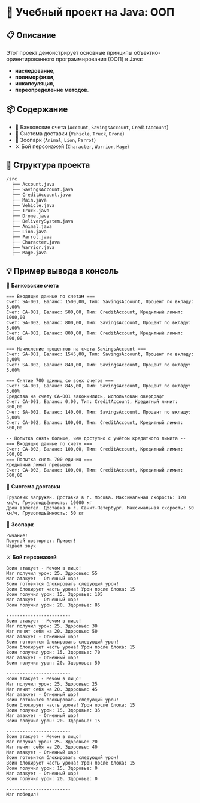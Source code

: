 # 💼 Учебный проект на Java: ООП

## 📋 Описание

Этот проект демонстрирует основные принципы объектно-ориентированного программирования (ООП) в Java: 
- **наследование**,
- **полиморфизм**,
- **инкапсуляция**,
- **переопределение методов**.

## 📦 Содержание

- 📁 Банковские счета (`Account`, `SavingsAccount`, `CreditAccount`)
- 🚚 Система доставки (`Vehicle`, `Truck`, `Drone`)
- 🐾 Зоопарк (`Animal`, `Lion`, `Parrot`)
- ⚔️ Бой персонажей (`Character`, `Warrior`, `Mage`)

## 🧩 Структура проекта
```text
/src
  ├── Account.java
  ├── SavingsAccount.java
  ├── CreditAccount.java
  ├── Main.java
  ├── Vehicle.java
  ├── Truck.java
  ├── Drone.java
  ├── DeliverySystem.java
  ├── Animal.java
  ├── Lion.java
  ├── Parrot.java
  ├── Character.java
  ├── Warrior.java
  ├── Mage.java
```

## 💡 Пример вывода в консоль

📁 **Банковские счета**
```text
=== Входящие данные по счетам ===
Счет: SA-001, Баланс: 1500,00, Тип: SavingsAccount, Процент по вкладу: 3,00%
Счет: CA-001, Баланс: 500,00, Тип: CreditAccount, Кредитный лимит: 1000,00
Счет: SA-002, Баланс: 800,00, Тип: SavingsAccount, Процент по вкладу: 5,00%
Счет: CA-002, Баланс: 800,00, Тип: CreditAccount, Кредитный лимит: 500,00

=== Начисление процентов на счета SavingsAccount ===
Счет: SA-001, Баланс: 1545,00, Тип: SavingsAccount, Процент по вкладу: 3,00%
Счет: SA-002, Баланс: 840,00, Тип: SavingsAccount, Процент по вкладу: 5,00%

=== Снятие 700 единиц со всех счетов ===
Счет: SA-001, Баланс: 845,00, Тип: SavingsAccount, Процент по вкладу: 3,00%
Средства на счету CA-001 закончились, использован овердрафт
Счет: CA-001, Баланс: 0,00, Тип: CreditAccount, Кредитный лимит: 800,00
Счет: SA-002, Баланс: 140,00, Тип: SavingsAccount, Процент по вкладу: 5,00%
Счет: CA-002, Баланс: 100,00, Тип: CreditAccount, Кредитный лимит: 500,00

-- Попытка снять больше, чем доступно с учётом кредитного лимита --
=== Входящие данные по счету ===
Счет: CA-002, Баланс: 100,00, Тип: CreditAccount, Кредитный лимит: 500,00
=== Попытка снять 700 единиц ===
Кредитный лимит превышен
Счет: CA-002, Баланс: 100,00, Тип: CreditAccount, Кредитный лимит: 500,00
```

🚚 **Система доставки**
```text
Грузовик загружен. Доставка в г. Москва. Максимальная скорость: 120 км/ч, Грузоподъёмность: 10000 кг
Дрон взлетел. Доставка в г. Санкт-Петербург. Максимальная скорость: 60 км/ч, Грузоподъёмность: 50 кг
```

🐾 **Зоопарк**
```text
Рычание!
Попугай повторяет: Привет!
Издает звук
```

⚔️ **Бой персонажей**
```text
Воин атакует - Мечом в лицо!
Маг получил урон: 25. Здоровье: 55
Маг атакует - Огненный шар!
Воин готовится блокировать следующий урон!
Воин блокирует часть урона! Урон после блока: 15
Воин получил урон: 15. Здоровье: 105
Маг атакует - Огненный шар!
Воин получил урон: 20. Здоровье: 85

------------------------
Воин атакует - Мечом в лицо!
Маг получил урон: 25. Здоровье: 30
Маг лечит себя на 20. Здоровье: 50
Маг атакует - Огненный шар!
Воин готовится блокировать следующий урон!
Воин блокирует часть урона! Урон после блока: 15
Воин получил урон: 15. Здоровье: 70
Маг атакует - Огненный шар!
Воин получил урон: 20. Здоровье: 50

------------------------
Воин атакует - Мечом в лицо!
Маг получил урон: 25. Здоровье: 25
Маг лечит себя на 20. Здоровье: 45
Маг атакует - Огненный шар!
Воин готовится блокировать следующий урон!
Воин блокирует часть урона! Урон после блока: 15
Воин получил урон: 15. Здоровье: 35
Маг атакует - Огненный шар!
Воин получил урон: 20. Здоровье: 15

------------------------
Воин атакует - Мечом в лицо!
Маг получил урон: 25. Здоровье: 20
Маг лечит себя на 20. Здоровье: 40
Маг атакует - Огненный шар!
Воин готовится блокировать следующий урон!
Воин блокирует часть урона! Урон после блока: 15
Воин получил урон: 15. Здоровье: 0
Маг атакует - Огненный шар!
Воин получил урон: 20. Здоровье: 0

------------------------
Маг победил!
```


